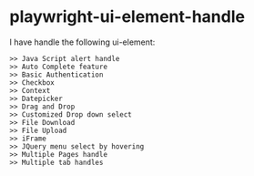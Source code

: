 # playwright-ui-element-handle
I have handle the following ui-element:
```
>> Java Script alert handle
>> Auto Complete feature
>> Basic Authentication
>> Checkbox
>> Context
>> Datepicker
>> Drag and Drop
>> Customized Drop down select
>> File Download
>> File Upload
>> iFrame
>> JQuery menu select by hovering
>> Multiple Pages handle
>> Multiple tab handles
```
